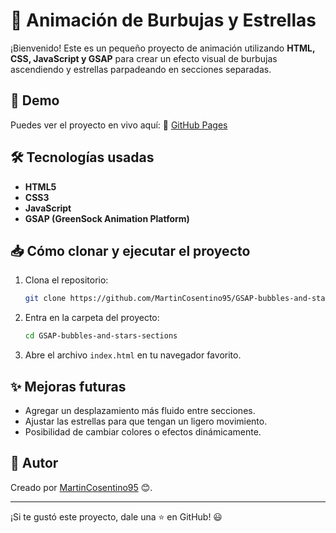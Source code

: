 # 🌟 Animación de Burbujas y Estrellas

¡Bienvenido! Este es un pequeño proyecto de animación utilizando **HTML, CSS, JavaScript y GSAP** para crear un efecto visual de burbujas ascendiendo y estrellas parpadeando en secciones separadas.

## 🚀 Demo

Puedes ver el proyecto en vivo aquí:
🔗 [GitHub Pages](https://martincosentino95.github.io/GSAP-bubbles-and-stars-sections/)&#x20;

## 🛠 Tecnologías usadas

- **HTML5**
- **CSS3**
- **JavaScript**
- **GSAP (GreenSock Animation Platform)**

## 📥 Cómo clonar y ejecutar el proyecto

1. Clona el repositorio:
   ```bash
   git clone https://github.com/MartinCosentino95/GSAP-bubbles-and-stars-sections.git
   ```
2. Entra en la carpeta del proyecto:
   ```bash
   cd GSAP-bubbles-and-stars-sections
   ```
3. Abre el archivo `index.html` en tu navegador favorito.

## ✨ Mejoras futuras

- Agregar un desplazamiento más fluido entre secciones.
- Ajustar las estrellas para que tengan un ligero movimiento.
- Posibilidad de cambiar colores o efectos dinámicamente.

## 📝 Autor

Creado por [MartinCosentino95](https://github.com/MartinCosentino95) 😊.

---

¡Si te gustó este proyecto, dale una ⭐ en GitHub! 😃

